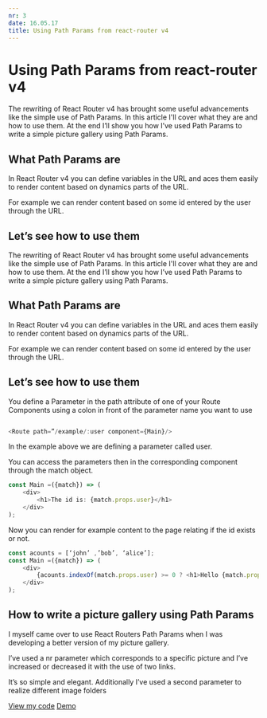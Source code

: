 ```yaml
---
nr: 3
date: 16.05.17
title: Using Path Params from react-router v4
---
```


# Using Path Params from react-router v4

The rewriting of React Router v4 has brought some useful advancements like the simple use of Path Params. In this article I'll cover what they are and how to use them. At the end I’ll show you how I’ve used Path Params to write a simple picture gallery using Path Params.

## What Path Params are

In React Router v4 you can define variables in the URL and aces them easily to render content based on dynamics parts of the URL.

For example we can render content based on some id entered by the user through the URL.

## Let’s see how to use them

The rewriting of React Router v4 has brought some useful advancements like the simple use of Path Params. In this article I'll cover what they are and how to use them. At the end I’ll show you how I’ve used Path Params to write a simple picture gallery using Path Params.

## What Path Params are

In React Router v4 you can define variables in the URL and aces them easily to render content based on dynamics parts of the URL.

For example we can render content based on some id entered by the user through the URL.

## Let’s see how to use them

You define a Parameter in the path attribute of one of your Route Components using  a colon in front of the parameter name you want to use

```javascript

<Route path=”/example/:user component={Main}/>

```

In the example above we are defining a parameter called user.

You can access the parameters then in the corresponding component through the match object.

```javascript
const Main =({match}) => (
	<div>
		<h1>The id is: {match.props.user}</h1>
	</div>
);
```

Now you can render for example content to the page relating if the id exists or not.

```javascript
const acounts = [‘john’ ,’bob’, ‘alice’];
const Main =({match}) => (
	<div>
		{acounts.indexOf(match.props.user) >= 0 ? <h1>Hello {match.props.user</h> : <h1>404 Page Not Found!</h1>  }
	</div>
);

```

## How to write a picture gallery using Path Params

I myself came over to use React Routers Path Params when I was developing a better version of my picture gallery.

I’ve used a nr parameter which corresponds to a specific picture and I’ve increased or decreased it with the use of two links.

It’s so simple and elegant.
Additionally I’ve used a second parameter to realize different image folders


[View my code](https://github.com/andresattler/gallery2) [Demo](https://andresattler.com/demos/gallery)
